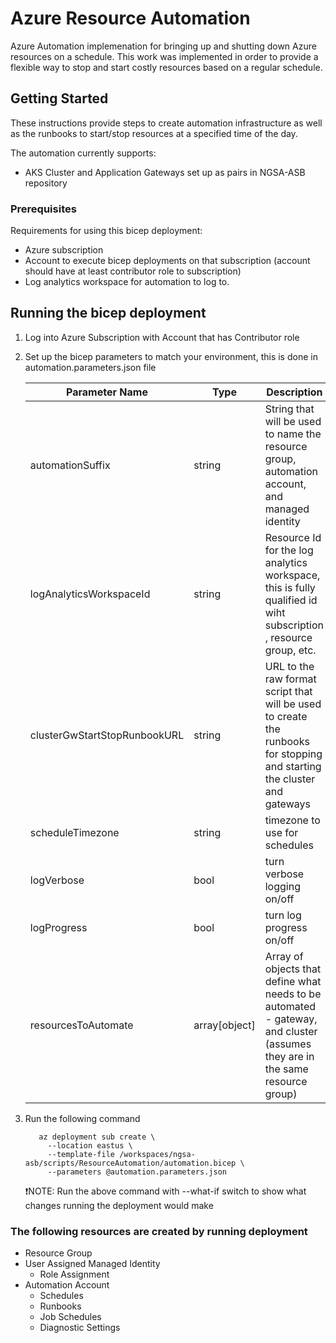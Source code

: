 # Azure Resource Automation

Azure Automation implemenation for bringing up and shutting down Azure resources on a schedule.  This work was implemented in order to provide a flexible way to stop and start costly resources based on a regular schedule.

## Getting Started

These instructions provide steps to create automation infrastructure as well as the runbooks to start/stop resources at a specified time of the day.

The automation currently supports:

- AKS Cluster and Application Gateways set up as pairs in NGSA-ASB repository

### Prerequisites

Requirements for using this bicep deployment:

- Azure subscription
- Account to execute bicep deployments on that subscription (account should have at least contributor role to subscription)
- Log analytics workspace for automation to log to.

## Running the bicep deployment

1. Log into Azure Subscription with Account that has Contributor role
2. Set up the bicep parameters to match your environment, this is done in automation.parameters.json file

    | Parameter Name | Type |Description |
    |----------------|------|-------|
    |automationSuffix| string |String that will be used to name the resource group, automation account, and managed identity |
    |logAnalyticsWorkspaceId| string |Resource Id for the log analytics workspace, this is fully qualified id wiht subscription , resource group, etc.|
    |clusterGwStartStopRunbookURL| string |URL to the raw format script that will be used to create the runbooks for stopping and starting the cluster and gateways |
    |scheduleTimezone| string |timezone to use for schedules|
    |logVerbose |bool |turn verbose logging on/off|
    |logProgress|bool |turn log progress on/off|
    |resourcesToAutomate|array[object]|Array of objects that define what needs to be automated  - gateway, and cluster (assumes they are in the same resource group) |

3. Run the following command

   ``` shell
      az deployment sub create \
        --location eastus \
        --template-file /workspaces/ngsa-asb/scripts/ResourceAutomation/automation.bicep \
        --parameters @automation.parameters.json
   ```

   ❗NOTE: Run the above command with --what-if switch to show what changes running the deployment would make

### The following resources are created by running deployment

- Resource Group
- User Assigned Managed Identity
  - Role Assignment
- Automation Account
  - Schedules
  - Runbooks
  - Job Schedules
  - Diagnostic Settings
